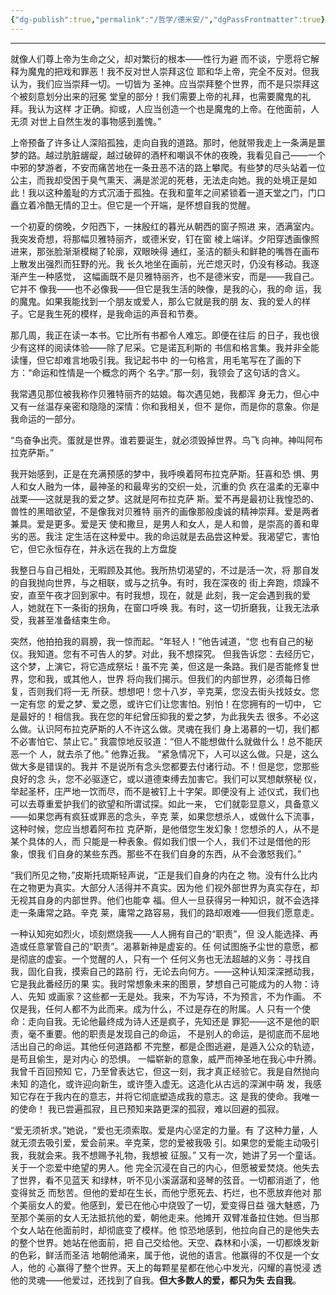```yaml
---
{"dg-publish":true,"permalink":"/哲学/德米安/","dgPassFrontmatter":true}
---
```




---



就像⼈们尊上帝为⽣命之⽗，却对繁衍的根本——性⾏为避
⽽不谈，宁愿将它解释为魔⿁的把戏和罪恶！我不反对世⼈崇拜这位
耶和华上帝，完全不反对。但我认为，我们应当崇拜⼀切。⼀切皆为
圣神。应当崇拜整个世界，⽽不是只崇拜这个被刻意划分出来的冠冕
堂皇的部分！我们需要上帝的礼拜，也需要魔⿁的礼拜。我认为这样
才正确。抑或，⼈应当创造⼀个也是魔⿁的上帝。在他⾯前，⼈⽆须
对世上⾃然⽣发的事物感到羞愧。”


上帝预备了许多让⼈深陷孤独，⾛向⾃我的道路。那时，他就带我⾛上⼀条满是噩梦的路。越过肮脏龌龊，越过破碎的酒杯和嘲讽不休的夜晚，我看⻅⾃⼰——⼀个中邪的梦游者，不安⽽痛苦地在⼀条丑恶不洁的路上攀爬。有些梦的尽头站着⼀位公主，⽽我却受困于臭⽓熏天、满是淤泥的死巷，⽆法⾛向她。我的处境正是如此！我以这种羞耻的⽅式沉湎于孤独。在我和童年之间紧锁着⼀道天堂之门，门⼝矗⽴着冷酷⽆情的卫⼠。但它是⼀个开端，是怀想⾃我的觉醒。



⼀个初夏的傍晚，⼣阳⻄下，⼀抹殷红的暮光从朝⻄的窗⼦照进
来，洒满室内。我突发奇想，将那幅⻉雅特丽⻬，或德⽶安，钉在窗
棱上端详。⼣阳穿透画像照进来，那张脸渐渐模糊了轮廓，双眼映得
通红，圣洁的额头和鲜艳的嘴唇在画布上散发出强烈⽽狂野的光。我
⻓久地坐在画前，光芒熄灭时，仍没有移动。我逐渐产⽣⼀种感觉，
这幅画既不是⻉雅特丽⻬，也不是德⽶安，⽽是——我⾃⼰。它并不
像我——也不必像我——但它是我⽣活的映像，是我的⼼，我的命
运，我的魔⿁。如果我能找到⼀个朋友或爱⼈，那么它就是我的朋
友、我的爱⼈的样⼦。它是我⽣死的模样，是我命运的声⾳和节奏。

那⼏周，我正在读⼀本书。它⽐所有书都令⼈难忘。即便在往后
的⽇⼦，我也很少有这样的阅读体验——除了尼采。它是诺⽡利斯的
书信和格⾔集。我并⾮全能读懂，但它却难⾔地吸引我。我记起书中
的⼀句格⾔，⽤⽑笔写在了画的下⽅：“命运和性情是⼀个概念的两个
名字。”那⼀刻，我领会了这句话的含义。

我常遇⻅那位被我称作⻉雅特丽⻬的姑娘。每次遇⻅她，我都浑
⾝⽆⼒，但⼼中⼜有⼀丝温存亲密和隐隐的深情：你和我相关，但不
是你，⽽是你的意象。你是我命运的⼀部分。



“⻦奋争出壳。蛋就是世界。谁若要诞⽣，就必须毁掉世界。⻦⻜
向神。神叫阿布拉克萨斯。”


我开始感到，正是在充满预感的梦中，我呼唤着阿布拉克萨斯。狂喜和恐
惧、男⼈和⼥⼈融为⼀体，最神圣的和最卑劣的交织⼀处，沉重的负
疚在温柔的⽆辜中战栗——这就是我的爱之梦。这就是阿布拉克萨
斯。爱不再是最初让我惶恐的、兽性的⿊暗欲望，不是像我对⻉雅特
丽⻬的画像那般虔诚的精神崇拜。爱是两者兼具。爱是更多。爱是天
使和撒旦，是男⼈和⼥⼈，是⼈和兽，是崇⾼的善和卑劣的恶。我注
定⽣活在这种爱中。我的命运就是去品尝这种爱。我渴望它，害怕
它，但它永恒存在，并永远在我的上⽅盘旋


我整⽇与⾃⼰相处，⽆暇顾及其他。我所热切渴望的，不过是活⼀次，将
那⾃发的⾃我抛向世界，与之相联，或与之抗争。有时，我在深夜的
街上奔跑，烦躁不安，直⾄午夜才回到家中。有时我想，现在，就是
此刻，我⼀定会遇到我的爱⼈，她就在下⼀条街的拐⾓，在窗⼝呼唤
我。有时，这⼀切折磨我，让我⽆法承受，我甚⾄准备结束⽣命。


突然，他拍拍我的肩膀，我⼀惊⽽起。“年轻⼈！”他告诫道，“您
也有⾃⼰的秘仪。我知道。您有不可告⼈的梦。对此，我不想探究。
但我告诉您：去经历它，这个梦，上演它，将它造成祭坛！虽不完
美，但这是⼀条路。我们是否能修复世界，您和我，或其他⼈，世界
将向我们揭⽰。但我们的内部世界，必须每⽇修复，否则我们将⼀⽆
所获。想想吧！您⼗⼋岁，⾟克莱，您没去街头找妓⼥。您⼀定有您
的爱之梦、爱之愿，或许它们让您害怕。别怕！在您拥有的⼀切中，
它是最好的！相信我。我在您的年纪曾压抑我的爱之梦，为此我失去
很多。不必这么做。认识阿布拉克萨斯的⼈不许这么做。灵魂在我们
⾝上渴慕的⼀切，我们都不必害怕它、禁⽌它。”
我震惊地反驳道：“但⼈不能想做什么就做什么！总不能厌恶⼀个
⼈，就去杀了他。”
他靠近我。
“紧急情况下，⼈可以这么做。只是，这么做⼤多是错误的。我并
不是说所有念头您都要去付诸⾏动。不！但是您，您那些良好的念
头，您不必驱逐它，或以道德束缚去加害它。我们可以冥想献祭秘
仪，举起圣杯，庄严地⼀饮⽽尽，⽽不是被钉上⼗字架。即便没有上
述仪式，我们也可以去尊重爱护我们的欲望和所谓试探。如此⼀来，
它们就彰显意义，具备意义——如果您再有疯狂或罪恶的念头，⾟克
莱，如果您想杀⼈，或做什么下流事，这种时候，您应当想着阿布拉
克萨斯，是他借您⽣发幻象！您想杀的⼈，从不是某个具体的⼈，⽽
只能是⼀种表象。假如我们恨⼀个⼈，我们不过是借他的形象，恨我
们⾃⾝的某些东⻄。那些不在我们⾃⾝的东⻄，从不会激怒我们。”


“我们所⻅之物，”⽪斯托琉斯轻声说，“正是我们⾃⾝的内在之
物。没有什么⽐内在之物更为真实。⼤部分⼈活得并不真实。因为他
们视外部世界为真实存在，却⽆视其⾃⾝的内部世界。他们也能幸
福。但⼈⼀旦获得另⼀种知识，就不会选择⾛⼀条庸常之路。⾟克
莱，庸常之路容易，我们的路却艰难——但我们愿意⾛。


⼀种认知宛如烈⽕，顷刻燃烧我——⼈⼈拥有⾃⼰的“职责”，但
没⼈能选择、再造或任意掌管⾃⼰的“职责”。渴慕新神是虚妄的。任
何试图施予尘世的意愿，都是彻底的虚妄。⼀个觉醒的⼈，只有⼀个
任何义务也⽆法超越的义务：寻找⾃我，固化⾃我，摸索⾃⼰的路前
⾏，⽆论去向何⽅。——这种认知深深撼动我，它是我此番经历的果
实。我时常想象未来的图景，梦想⾃⼰可能成为的⼈物：诗⼈、先知
或画家？这些都⼀⽆是处。我来，不为写诗，不为预⾔，不为作画。
不仅是我，任何⼈都不为此⽽来。成为什么，不过是存在的附属。⼈
只有⼀个使命：⾛向⾃我。⽆论他最终成为诗⼈还是疯⼦，先知还是
罪犯——这不是他的职责，毫不重要。他的职责是发现⾃⼰的命运，
不是别⼈的命运，是彻底⽽不屈地活出⾃⼰的命运。其他任何道路都
不完整，都是企图逃避，是遁⼊公众的轨迹，是苟且偷⽣，是对内⼼
的恐惧。
⼀幅崭新的意象，威严⽽神圣地在我⼼中升腾。我曾千百回预知
它，乃⾄曾表达它，但这⼀刻，我才真正经验它。我是⾃然抛向未知
的造化，或许迎向新⽣，或许堕⼊虚⽆。这造化从古远的深渊中萌
发，我感知它存在于我内在的意志，并将它彻底塑造成我的意志。这
是我的使命。我唯⼀的使命！
我已尝遍孤寂，且已预知来路更深的孤寂，难以回避的孤寂。



“爱⽆须祈求。”她说，“爱也⽆须索取。爱是内⼼坚定的⼒量。有
了这种⼒量，⼈就⽆须去吸引爱，爱会前来。⾟克莱，您的爱被我吸
引。如果您的爱能主动吸引我，我就会来。我不想赐予礼物，我想被
征服。”
⼜有⼀次，她讲了另⼀个童话。关于⼀个恋爱中绝望的男⼈。他
完全沉浸在⾃⼰的内⼼，但愿被爱焚烧。他失去了世界，看不⻅蓝天
和绿林，听不⻅⼩溪潺潺和竖琴的弦⾳。⼀切都消逝了，他变得贫乏
⽽愁苦。但他的爱却在⽣⻓，⽽他宁愿死去、朽烂，也不愿放弃他对
那个美丽⼥⼈的爱。他感到，爱已在他⼼中烧毁了⼀切，爱变得⽇益
强⼤魅惑，乃⾄那个美丽的⼥⼈⽆法抵抗他的爱，朝他⾛来。他摊开
双臂准备拉住她。但当那个⼥⼈站在他⾯前时，却彻底变了模样。他
惊恐地感到，他拉向⾃⼰的是他失去的整个世界。她站在他⾯前，把
⾃⼰交给他。天空、森林和⼩溪，⼀切都焕发新的⾊彩，鲜活⽽圣洁
地朝他涌来，属于他，说他的语⾔。他赢得的不仅是⼀个⼥⼈，他的
⼼赢得了整个世界。天上的每颗星星都在他⼼中发光，闪耀的喜悦浸
透他的灵魂——他爱过，还找到了⾃我。**但⼤多数⼈的爱，都只为失
去⾃我**。


